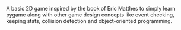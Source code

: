 A basic 2D game inspired by the book of Eric Matthes to simply learn pygame along with other game design concepts like event checking, keeping stats, collision detection and object-oriented programming.